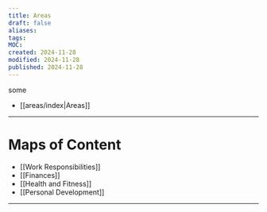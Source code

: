 ```yaml
---
title: Areas
draft: false
aliases: 
tags: 
MOC: 
created: 2024-11-28
modified: 2024-11-28
published: 2024-11-28
---
```


some
- [[areas/index|Areas]]
---
# Maps of Content

- [[Work Responsibilities]]
- [[Finances]]
- [[Health and Fitness]]
- [[Personal Development]]

---
